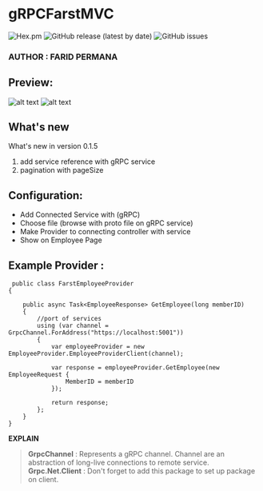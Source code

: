 # gRPCFarstMVC 
![Hex.pm](https://img.shields.io/hexpm/l/grpc) ![GitHub release (latest by date)](https://img.shields.io/github/v/release/faridpermana7/gRPCFarstMVC) ![GitHub issues](https://img.shields.io/github/issues/faridpermana7/grpc-farst-mvc)

### AUTHOR : FARID PERMANA
 
## Preview: 
![alt text](https://github.com/faridpermana7/gRPCFarstMVC/blob/master/img/list_employee.PNG "SC")
![alt text](https://github.com/faridpermana7/gRPCFarstMVC/blob/master/img/list_employee_4.PNG "SC")

## What's new
What's new in version 0.1.5
  1. add service reference with gRPC service
  2. pagination with pageSize

## Configuration: 
 -  Add Connected Service with (gRPC)
 -  Choose file (browse with proto file on gRPC service)
 -  Make Provider to connecting controller with service
 -  Show on Employee Page


## Example Provider :

     public class FarstEmployeeProvider
    {

        public async Task<EmployeeResponse> GetEmployee(long memberID)
        {
            //port of services
            using (var channel = GrpcChannel.ForAddress("https://localhost:5001"))
            {
                var employeeProvider = new EmployeeProvider.EmployeeProviderClient(channel);

                var response = employeeProvider.GetEmployee(new EmployeeRequest { 
                    MemberID = memberID 
                });

                return response;
            };
        } 
    }
 

**EXPLAIN**
> **GrpcChannel** : Represents a gRPC channel. Channel are an abstraction of long-live connections to remote service.  
> **Grpc.Net.Client** : Don't forget to add this package to set up package on client.   
